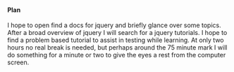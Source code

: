 #### Plan

I hope to open find a docs for jquery and briefly glance over some topics. After a broad overview of jquery I will search for a jquery tutorials. I hope to find a problem based tutorial to assist in testing while learning. At only two hours no real break is needed, but perhaps around the 75 minute mark I will do something for a minute or two to give the eyes a rest from the computer screen. 
